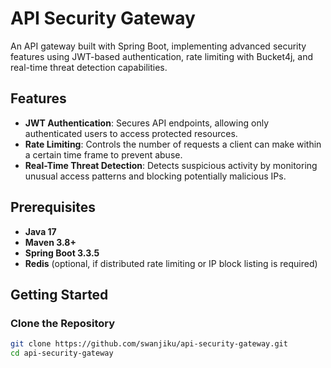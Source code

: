 # API Security Gateway

An API gateway built with Spring Boot, implementing advanced security features using JWT-based authentication, rate limiting with Bucket4j, and real-time threat detection capabilities.

## Features

- **JWT Authentication**: Secures API endpoints, allowing only authenticated users to access protected resources.
- **Rate Limiting**: Controls the number of requests a client can make within a certain time frame to prevent abuse.
- **Real-Time Threat Detection**: Detects suspicious activity by monitoring unusual access patterns and blocking potentially malicious IPs.

## Prerequisites

- **Java 17**
- **Maven 3.8+**
- **Spring Boot 3.3.5**
- **Redis** (optional, if distributed rate limiting or IP block listing is required)

## Getting Started

### Clone the Repository

```bash
git clone https://github.com/swanjiku/api-security-gateway.git
cd api-security-gateway
```
